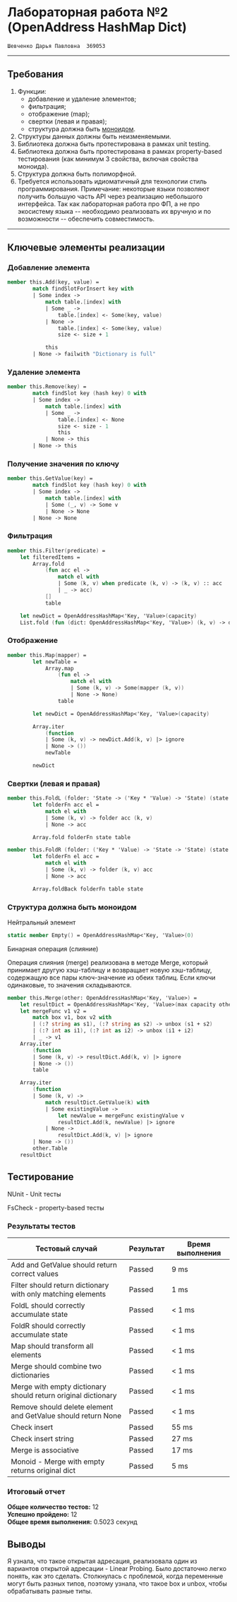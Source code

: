 # Лабораторная работа №2 (OpenAddress HashMap Dict)

`Шевченко Дарья Павловна  369053`

---

## Требования

1. Функции:
    - добавление и удаление элементов;
    - фильтрация;
    - отображение (map);
    - свертки (левая и правая);
    - структура должна быть [моноидом](https://ru.m.wikipedia.org/wiki/Моноид).
2. Структуры данных должны быть неизменяемыми.
3. Библиотека должна быть протестирована в рамках unit testing.
4. Библиотека должна быть протестирована в рамках property-based тестирования (как минимум 3 свойства, включая свойства моноида).
5. Структура должна быть полиморфной.
6. Требуется использовать идиоматичный для технологии стиль программирования. Примечание: некоторые языки позволяют получить большую часть API через реализацию небольшого интерфейса. Так как лабораторная работа про ФП, а не про экосистему языка -- необходимо реализовать их вручную и по возможности -- обеспечить совместимость.

---

## Ключевые элементы реализации

### Добавление элемента

```fsharp
member this.Add(key, value) =
        match findSlotForInsert key with
        | Some index ->
            match table.[index] with
            | Some _ ->
                table.[index] <- Some(key, value)
            | None ->
                table.[index] <- Some(key, value)
                size <- size + 1

            this
        | None -> failwith "Dictionary is full"
```

### Удаление элемента

```fsharp
member this.Remove(key) =
        match findSlot key (hash key) 0 with
        | Some index ->
            match table.[index] with
            | Some _ ->
                table.[index] <- None
                size <- size - 1
                this
            | None -> this
        | None -> this
```

### Получение значения по ключу

```fsharp
member this.GetValue(key) =
        match findSlot key (hash key) 0 with
        | Some index ->
            match table.[index] with
            | Some (_, v) -> Some v
            | None -> None
        | None -> None
```

### Фильтрация

```fsharp
member this.Filter(predicate) =
    let filteredItems =
        Array.fold
            (fun acc el ->
                match el with
                | Some (k, v) when predicate (k, v) -> (k, v) :: acc
                | _ -> acc)
            []
            table

    let newDict = OpenAddressHashMap<'Key, 'Value>(capacity)
    List.fold (fun (dict: OpenAddressHashMap<'Key, 'Value>) (k, v) -> dict.Add(k, v)) newDict filteredItems

```

### Отображение

```fsharp
member this.Map(mapper) =
        let newTable =
            Array.map
                (fun el ->
                    match el with
                    | Some (k, v) -> Some(mapper (k, v))
                    | None -> None)
                table

        let newDict = OpenAddressHashMap<'Key, 'Value>(capacity)

        Array.iter
            (function
            | Some (k, v) -> newDict.Add(k, v) |> ignore
            | None -> ())
            newTable

        newDict
```

### Свертки (левая и правая)

```fsharp
member this.FoldL (folder: 'State -> ('Key * 'Value) -> 'State) (state: 'State) =
        let folderFn acc el =
            match el with
            | Some (k, v) -> folder acc (k, v)
            | None -> acc

        Array.fold folderFn state table
```

```fsharp
member this.FoldR (folder: ('Key * 'Value) -> 'State -> 'State) (state: 'State) =
        let folderFn el acc =
            match el with
            | Some (k, v) -> folder (k, v) acc
            | None -> acc

        Array.foldBack folderFn table state
```

### Структура должна быть моноидом

Нейтральный элемент

```fsharp
static member Empty() = OpenAddressHashMap<'Key, 'Value>(0)
```

Бинарная операция (слияние)

Операция слияния (merge) реализована в методе Merge, который принимает другую хэш-таблицу и возвращает новую хэш-таблицу, содержащую все пары ключ-значение из обеих таблиц. Если ключи одинаковые, то значения складываются.

```fsharp
member this.Merge(other: OpenAddressHashMap<'Key, 'Value>) =
    let resultDict = OpenAddressHashMap<'Key, 'Value>(max capacity other.Capacity)
    let mergeFunc v1 v2 =
        match box v1, box v2 with
        | (:? string as s1), (:? string as s2) -> unbox (s1 + s2)  
        | (:? int as i1), (:? int as i2) -> unbox (i1 + i2)        
        | _ -> v1 
    Array.iter
        (function
        | Some (k, v) -> resultDict.Add(k, v) |> ignore
        | None -> ())
        table

    Array.iter
        (function
        | Some (k, v) ->
            match resultDict.GetValue(k) with
            | Some existingValue ->
                let newValue = mergeFunc existingValue v
                resultDict.Add(k, newValue) |> ignore
            | None ->
                resultDict.Add(k, v) |> ignore
        | None -> ())
        other.Table
    resultDict
```

## Тестирование

NUnit - Unit тесты

FsCheck - property-based тесты

### Результаты тестов

| Тестовый случай                                                            | Результат | Время выполнения |
|---------------------------------------------------------------------------|-----------|------------------|
| Add and GetValue should return correct values                              | Passed    | 9 ms             |
| Filter should return dictionary with only matching elements                | Passed    | 1 ms             |
| FoldL should correctly accumulate state                                     | Passed    | < 1 ms           |
| FoldR should correctly accumulate state                                     | Passed    | < 1 ms           |
| Map should transform all elements                                           | Passed    | < 1 ms           |
| Merge should combine two dictionaries                                        | Passed    | < 1 ms           |
| Merge with empty dictionary should return original dictionary               | Passed    | < 1 ms           |
| Remove should delete element and GetValue should return None               | Passed    | < 1 ms           |
| Check insert                                                               | Passed    | 55 ms            |
| Check insert string                                                        | Passed    | 27 ms            |
| Merge is associative                                                      | Passed    | 17 ms            |
| Monoid - Merge with empty returns original dict                          | Passed    | 5 ms             |

### Итоговый отчет

**Общее количество тестов:** 12  
**Успешно пройдено:** 12  
**Общее время выполнения:** 0.5023 секунд  

## Выводы

Я узнала, что такое открытая адресация, реализовала один из вариантов открытой адресации - Linear Probing. Было достаточно легко понять, как это сделать. Столкнулась с проблемой, когда переменные могут быть разных типов, поэтому узнала, что такое box и unbox, чтобы обрабатывать разные типы.  
